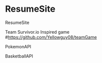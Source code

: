 # ResumeSite
ResumeSite

Team Survivor.io Inspired game
#https://github.com/Yellowguy08/teamGame

PokemonAPI

BasketballAPI
